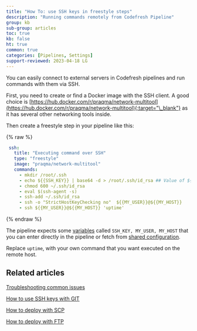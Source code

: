 ```yaml
---
title: "How To: use SSH keys in freestyle steps"
description: "Running commands remotely from Codefresh Pipeline"
group: kb
sub-group: articles
toc: true
kb: false
ht: true
common: true
categories: [Pipelines, Settings]
support-reviewed: 2023-04-18 LG
---
```


You can easily connect to external servers in Codefresh pipelines and run commands with them via SSH.

First, you need to create or find a Docker image with the SSH client. A good choice is [https://hub.docker.com/r/praqma/network-multitool](https://hub.docker.com/r/praqma/network-multitool){:target="\_blank"} as it has several other networking tools inside.

Then create a freestyle step in your pipeline like this:

{% raw %}

```yaml
 ssh:
   title: "Executing command over SSH"
   type: "freestyle"
   image: "praqma/network-multitool"
   commands:
     - mkdir /root/.ssh
     - echo ${{SSH_KEY}} | base64 -d > /root/.ssh/id_rsa ## Value of ${{SSH_KEY}} is base64 encoded
     - chmod 600 ~/.ssh/id_rsa
     - eval $(ssh-agent -s)
     - ssh-add ~/.ssh/id_rsa
     - ssh -o "StrictHostKeyChecking no"  ${{MY_USER}}@${{MY_HOST}}
     - ssh ${{MY_USER}}@${{MY_HOST}} 'uptime'
```

{% endraw %}

The pipeline expects some [variables]({{site.baseurl}}/docs/pipelines/variables/) called `SSH_KEY, MY_USER, MY_HOST` that you can enter directly in the pipeline or fetch from [shared configuration]({{site.baseurl}}/docs/pipelines/configuration/shared-configuration/).  

Replace `uptime`, with your own command that you want executed on the remote host.

## Related articles

[Troubleshooting common issues]({{site.baseurl}}/docs/kb/common-issues/)

[How to use SSH keys with GIT]({{site.baseurl}}/docs/integrations/git-providers/#ssh-keys)

[How to deploy with SCP]({{site.baseurl}}/docs/example-catalog/cd-examples/deploy-to-tomcat-via-scp/)

[How to deploy with FTP]({{site.baseurl}}/docs/example-catalog/cd-examples/transferring-php-ftp/)  
